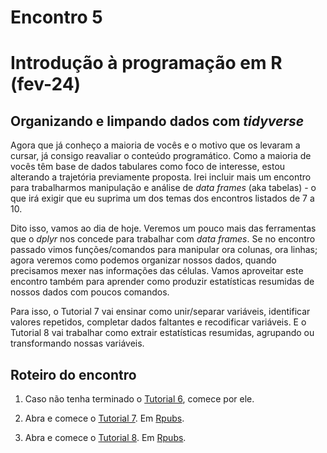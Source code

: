 Encontro 5
================

# Introdução à programação em R (fev-24)

## Organizando e limpando dados com *tidyverse*

Agora que já conheço a maioria de vocês e o motivo que os levaram a
cursar, já consigo reavaliar o conteúdo programático. Como a maioria de
vocês têm base de dados tabulares como foco de interesse, estou
alterando a trajetória previamente proposta. Irei incluir mais um
encontro para trabalharmos manipulação e análise de *data frames* (aka
tabelas) - o que irá exigir que eu suprima um dos temas dos encontros
listados de 7 a 10.

Dito isso, vamos ao dia de hoje. Veremos um pouco mais das ferramentas que o *dplyr* nos concede para trabalhar com *data frames*. Se no encontro passado vimos funções/comandos para manipular ora colunas, ora linhas; agora veremos como podemos organizar nossos dados, quando precisamos mexer nas informações das células. Vamos aproveitar este encontro também para aprender como produzir estatísticas resumidas de nossos dados com poucos comandos.

Para isso, o Tutorial 7 vai ensinar como unir/separar variáveis, identificar valores repetidos, completar dados faltantes e recodificar variáveis. E o Tutorial 8 vai trabalhar como extrair estatísticas resumidas, agrupando ou transformando nossas variáveis.
  
## Roteiro do encontro
  
1.  Caso não tenha terminado o [Tutorial 6](../Tutoriais/Tutorial-6.md),
    comece por ele.
  
2.  Abra e comece o [Tutorial 7](../Tutoriais/Tutorial-7.md). Em
    [Rpubs](https://rpubs.com/vinrodr/tutorial_7_introR_pubs).
    
3.  Abra e comece o [Tutorial 8](../Tutoriais/Tutorial-8.md). Em
    [Rpubs](https://rpubs.com/vinrodr/tutorial_8_introR_pubs).
